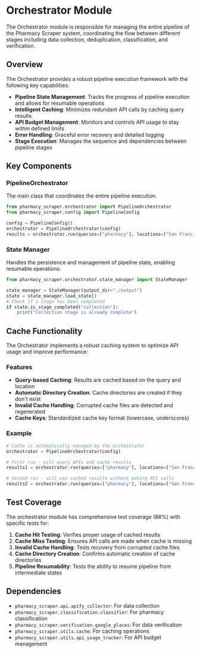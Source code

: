 # Orchestrator Module

The Orchestrator module is responsible for managing the entire pipeline of the Pharmacy Scraper system, coordinating the flow between different stages including data collection, deduplication, classification, and verification.

## Overview

The Orchestrator provides a robust pipeline execution framework with the following key capabilities:

- **Pipeline State Management**: Tracks the progress of pipeline execution and allows for resumable operations
- **Intelligent Caching**: Minimizes redundant API calls by caching query results
- **API Budget Management**: Monitors and controls API usage to stay within defined limits
- **Error Handling**: Graceful error recovery and detailed logging
- **Stage Execution**: Manages the sequence and dependencies between pipeline stages

## Key Components

### PipelineOrchestrator

The main class that coordinates the entire pipeline execution.

```python
from pharmacy_scraper.orchestrator import PipelineOrchestrator
from pharmacy_scraper.config import PipelineConfig

config = PipelineConfig()
orchestrator = PipelineOrchestrator(config)
results = orchestrator.run(queries=["pharmacy"], locations=["San Francisco, CA"])
```

### State Manager

Handles the persistence and management of pipeline state, enabling resumable operations.

```python
from pharmacy_scraper.orchestrator.state_manager import StateManager

state_manager = StateManager(output_dir="./output")
state = state_manager.load_state()
# Check if a stage has been completed
if state.is_stage_completed("collection"):
    print("Collection stage is already complete")
```

## Cache Functionality

The Orchestrator implements a robust caching system to optimize API usage and improve performance:

### Features

- **Query-based Caching**: Results are cached based on the query and location
- **Automatic Directory Creation**: Cache directories are created if they don't exist
- **Invalid Cache Handling**: Corrupted cache files are detected and regenerated
- **Cache Keys**: Standardized cache key format (lowercase, underscores)

### Example

```python
# Cache is automatically managed by the orchestrator
orchestrator = PipelineOrchestrator(config)

# First run - will query APIs and cache results
results1 = orchestrator.run(queries=["pharmacy"], locations=["San Francisco, CA"])

# Second run - will use cached results without making API calls
results2 = orchestrator.run(queries=["pharmacy"], locations=["San Francisco, CA"])
```

## Test Coverage

The orchestrator module has comprehensive test coverage (88%) with specific tests for:

1. **Cache Hit Testing**: Verifies proper usage of cached results
2. **Cache Miss Testing**: Ensures API calls are made when cache is missing
3. **Invalid Cache Handling**: Tests recovery from corrupted cache files
4. **Cache Directory Creation**: Confirms automatic creation of cache directories
5. **Pipeline Resumability**: Tests the ability to resume pipeline from intermediate states

## Dependencies

- `pharmacy_scraper.api.apify_collector`: For data collection
- `pharmacy_scraper.classification.classifier`: For pharmacy classification
- `pharmacy_scraper.verification.google_places`: For data verification
- `pharmacy_scraper.utils.cache`: For caching operations
- `pharmacy_scraper.utils.api_usage_tracker`: For API budget management
